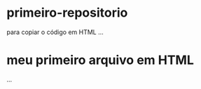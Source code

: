 # primeiro-repositorio
para copiar o código em HTML
...
<html> 
<h1>meu primeiro arquivo em HTML</h1>
</html>
  ...
